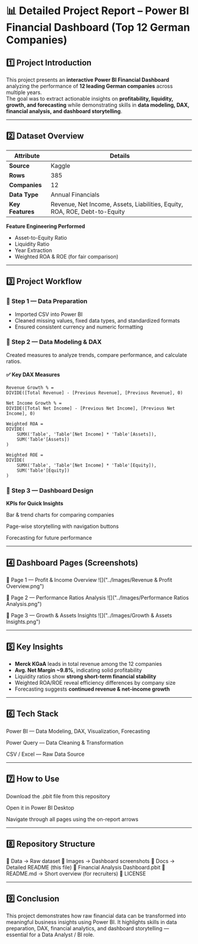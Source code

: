 # 📊 Detailed Project Report – Power BI Financial Dashboard (Top 12 German Companies)

## 1️⃣ Project Introduction
This project presents an **interactive Power BI Financial Dashboard** analyzing the performance of **12 leading German companies** across multiple years.  
The goal was to extract actionable insights on **profitability, liquidity, growth, and forecasting** while demonstrating skills in **data modeling, DAX, financial analysis, and dashboard storytelling**.

---

## 2️⃣ Dataset Overview
| Attribute | Details |
|-----------|---------|
| **Source** | Kaggle |
| **Rows** | 385 |
| **Companies** | 12 |
| **Data Type** | Annual Financials |
| **Key Features** | Revenue, Net Income, Assets, Liabilities, Equity, ROA, ROE, Debt-to-Equity |

**Feature Engineering Performed**
- Asset-to-Equity Ratio  
- Liquidity Ratio  
- Year Extraction  
- Weighted ROA & ROE (for fair comparison)

---

## 3️⃣ Project Workflow

### 🔹 Step 1 — Data Preparation
- Imported CSV into Power BI  
- Cleaned missing values, fixed data types, and standardized formats  
- Ensured consistent currency and numeric formatting  

### 🔹 Step 2 — Data Modeling & DAX
Created measures to analyze trends, compare performance, and calculate ratios.

#### ✅ Key DAX Measures
```DAX
Revenue Growth % =
DIVIDE([Total Revenue] - [Previous Revenue], [Previous Revenue], 0)

Net Income Growth % =
DIVIDE([Total Net Income] - [Previous Net Income], [Previous Net Income], 0)

Weighted ROA =
DIVIDE(
    SUMX('Table', 'Table'[Net Income] * 'Table'[Assets]),
    SUM('Table'[Assets])
)

Weighted ROE =
DIVIDE(
    SUMX('Table', 'Table'[Net Income] * 'Table'[Equity]),
    SUM('Table'[Equity])
)
```

### 🔹 Step 3 — Dashboard Design
**KPIs for Quick Insights**

Bar & trend charts for comparing companies

Page-wise storytelling with navigation buttons

Forecasting for future performance

---

## 4️⃣ Dashboard Pages (Screenshots)
📌 Page 1 — Profit & Income Overview
![]("../Images/Revenue & Profit Overview.png")

📌 Page 2 — Performance Ratios Analysis
![]("../Images/Performance Ratios Analysis.png")

📌 Page 3 — Growth & Assets Insights
![]("../Images/Growth & Assets Insights.png")

---

## 5️⃣ Key Insights
- **Merck KGaA** leads in total revenue among the 12 companies
- **Avg. Net Margin ~9.8%**, indicating solid profitability
- Liquidity ratios show **strong short-term financial stability**
- Weighted ROA/ROE reveal efficiency differences by company size
- Forecasting suggests **continued revenue & net-income growth**

---

## 6️⃣ Tech Stack
Power BI — Data Modeling, DAX, Visualization, Forecasting

Power Query — Data Cleaning & Transformation

CSV / Excel — Raw Data Source

---

## 7️⃣ How to Use
Download the .pbit file from this repository

Open it in Power BI Desktop

Navigate through all pages using the on-report arrows

---

## 8️⃣ Repository Structure
📁 Data                     → Raw dataset
📁 Images                   → Dashboard screenshots
📁 Docs                     → Detailed README (this file)
📄 Financial Analysis Dashboard.pbit
📄 README.md                → Short overview (for recruiters)
📄 LICENSE

---

## 9️⃣ Conclusion
This project demonstrates how raw financial data can be transformed into meaningful business insights using Power BI. It highlights skills in data preparation, DAX, financial analytics, and dashboard storytelling — essential for a Data Analyst / BI role.
